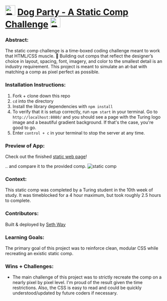 # <picture><source srcset="https://fonts.gstatic.com/s/e/notoemoji/latest/1f415/512.webp" type="image/webp"><img src="https://fonts.gstatic.com/s/e/notoemoji/latest/1f415/512.gif" alt="🐕" width="32" height="32"></picture> [Dog Party - A Static Comp Challenge](https://seth-way.github.io/dog-party/) <picture><source srcset="https://fonts.gstatic.com/s/e/notoemoji/latest/1f415/512.webp" type="image/webp"><img src="https://fonts.gstatic.com/s/e/notoemoji/latest/1f415/512.gif" alt="🐕" width="32" height="32"></picture>

### Abstract:
[//]: <> (Briefly describe what you built and its features. What problem is the app solving? How does this application solve that problem?)

The static comp challenge is a time-boxed coding challenge meant to work that HTML/CSS muscle. :muscle: Building out comps that reflect the designer’s choice in layout, spacing, font, imagery, and color to the smallest detail is an industry requirement. This project is meant to simulate an at-bat with matching a comp as pixel perfect as possible.

### Installation Instructions:
[//]: <> (What steps does a person have to take to get your app cloned down and running?)

1. Fork + clone down this repo
2. `cd` into the directory
3. Install the library dependencies with `npm install`
4. To verify that it is setup correctly, run `npm start` in your terminal. Go to `http://localhost:8080/` and you should see a page with the Turing logo image and a beautiful gradient background. If that's the case, you're good to go.
5. Enter `control + c` in your terminal to stop the server at any time.

### Preview of App:
[//]: <> (Provide ONE gif or screenshot of your application - choose the "coolest" piece of functionality to show off.)

Check out the finished [static web page](https://seth-way.github.io/dog-party/)!

.. and compare it to the provided comp. ![static comp](dog-party-spec.png)

### Context:
[//]: <> (Give some context for the project here. How long did you have to work on it? How far into the Turing program are you?)

This static comp was completed by a Turing student in the 10th week of study. It was timeblocked for a 4 hour maximum, but took roughly 2.5 hours to complete.

### Contributors:
[//]: <> (Who worked on this application? Link to their GitHubs.)

Built & deployed by [Seth Way](https://github.com/seth-way)

### Learning Goals:
[//]: <> (What were the learning goals of this project? What tech did you work with?)

The primary goal of this project was to reinforce clean, modular CSS while recreating an existic static comp.

### Wins + Challenges:
[//]: <> (What are 2-3 wins you have from this project? What were some challenges you faced - and how did you get over them?)

- The main challenge of this project was to strictly recreate the comp on a nearly pixel by pixel level. I'm proud of the result given the time restrictions. Also, the CSS is easy to read and could be quickly understood/updated by future coders if necessary.

